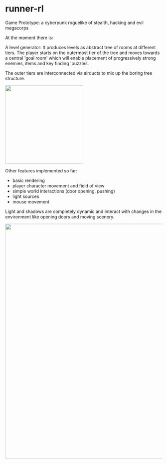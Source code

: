 # runner-rl
Game Prototype: a cyberpunk roguelike of stealth, hacking and evil megacorps

At the moment there is:

A level generator:
It produces levels as abstract tree of rooms at different tiers. The player starts on 
the outermost tier of the tree and moves towards a central 'goal room' which will enable 
placement of progressively strong enemies, items and key finding 'puzzles.

The outer tiers are interconnected via airducts to mix up the boring tree structure.

<p align="left">
  <img src="https://github.com/Nephas/runner-rl/blob/master/levelgen.bmp" width="250"/>
</p>

Other features implemented so far:

* basic rendering
* player character movement and field of view
* simple world interactions (door opening, pushing)
* light sources
* mouse movement

Light and shadows are completely dynamic and interact with changes in the environment like 
opening doors and moving scenery.

<p align="left">
  <img src="https://github.com/Nephas/runner-rl/blob/master/screen.png" width="750"/>
</p>

